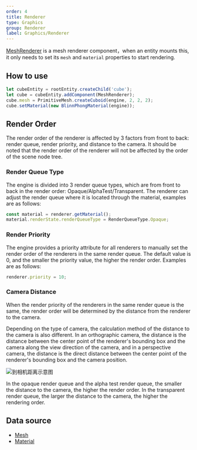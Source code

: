 ```yaml
---
order: 4
title: Renderer
type: Graphics
group: Renderer
label: Graphics/Renderer
---
```


[MeshRenderer](${api}core/MeshRenderer) is a mesh renderer component，when an entity mounts this, it only needs to set its `mesh` and `material` properties to start rendering.

## How to use

```typescript
let cubeEntity = rootEntity.createChild('cube');
let cube = cubeEntity.addComponent(MeshRenderer);
cube.mesh = PrimitiveMesh.createCuboid(engine, 2, 2, 2);
cube.setMaterial(new BlinnPhongMaterial(engine));
```
<playground src="scene-basic.ts"></playground>

## Render Order

The render order of the renderer is affected by 3 factors from front to back: render queue, render priority, and distance to the camera. It should be noted that the render order of the renderer will not be affected by the order of the scene node tree.

### Render Queue Type

The engine is divided into 3 render queue types, which are from front to back in the render order: Opaque/AlphaTest/Transparent. The renderer can adjust the render queue where it is located through the material, examples are as follows:

```typescript
const material = renderer.getMaterial();
material.renderState.renderQueueType = RenderQueueType.Opaque;
```

### Render Priority

The engine provides a priority attribute for all renderers to manually set the render order of the renderers in the same render queue. The default value is 0, and the smaller the priority value, the higher the render order. Examples are as follows:

```typescript
renderer.priority = 10;
```

### Camera Distance

When the render priority of the renderers in the same render queue is the same, the render order will be determined by the distance from the renderer to the camera.

Depending on the type of camera, the calculation method of the distance to the camera is also different. In an orthographic camera, the distance is the distance between the center point of the renderer's bounding box and the camera along the view direction of the camera, and in a perspective camera, the distance is the direct distance between the center point of the renderer's bounding box and the camera position.

![到相机距离示意图](https://mdn.alipayobjects.com/huamei_w6ifet/afts/img/A*0BIATZZpqGcAAAAAAAAAAAAADjCHAQ/original)

In the opaque render queue and the alpha test render queue, the smaller the distance to the camera, the higher the render order. In the transparent render queue, the larger the distance to the camera, the higher the rendering order.

## Data source

- [Mesh](${docs}mesh)
- [Material](${docs}material)
